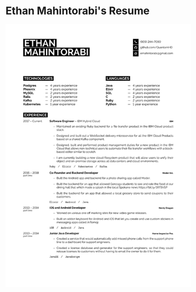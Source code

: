 # Ethan Mahintorabi's Resume

![Drag Racing](https://raw.githubusercontent.com/QuantamHD/Resume/master/images/front_page.png)

